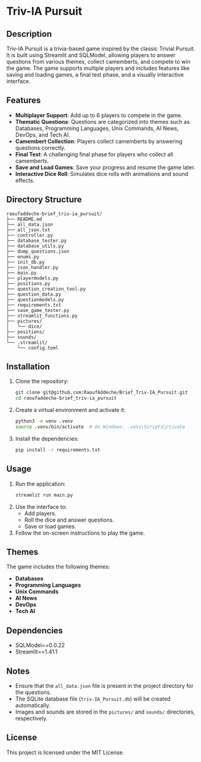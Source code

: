 # Triv-IA Pursuit

## Description
Triv-IA Pursuit is a trivia-based game inspired by the classic Trivial Pursuit. It is built using Streamlit and SQLModel, allowing players to answer questions from various themes, collect camemberts, and compete to win the game. The game supports multiple players and includes features like saving and loading games, a final test phase, and a visually interactive interface.

## Features
- **Multiplayer Support**: Add up to 6 players to compete in the game.
- **Thematic Questions**: Questions are categorized into themes such as Databases, Programming Languages, Unix Commands, AI News, DevOps, and Tech AI.
- **Camembert Collection**: Players collect camemberts by answering questions correctly.
- **Final Test**: A challenging final phase for players who collect all camemberts.
- **Save and Load Games**: Save your progress and resume the game later.
- **Interactive Dice Roll**: Simulates dice rolls with animations and sound effects.

## Directory Structure
```
raoufaddeche-brief_triv-ia_pursuit/
├── README.md
├── all_data.json
├── all_json.txt
├── controller.py
├── database_tester.py
├── database_utils.py
├── dump_questions.json
├── enums.py
├── init_db.py
├── json_handler.py
├── main.py
├── playermodels.py
├── positions.py
├── question_creation_tool.py
├── question_data.py
├── questionmodels.py
├── requirements.txt
├── save_game_tester.py
├── streamlit_functions.py
├── pictures/
│   └── dice/
├── positions/
├── sounds/
└── .streamlit/
    └── config.toml
```

## Installation
1. Clone the repository:
   ```bash
   git clone git@github.com:RaoufAddeche/Brief_Triv-IA_Pursuit.git
   cd raoufaddeche-brief_triv-ia_pursuit
   ```
2. Create a virtual environment and activate it:
   ```bash
   python3 -m venv .venv
   source .venv/bin/activate  # On Windows: .venv\Scriptsctivate
   ```
3. Install the dependencies:
   ```bash
   pip install -r requirements.txt
   ```

## Usage
1. Run the application:
   ```bash
   streamlit run main.py
   ```
2. Use the interface to:
   - Add players.
   - Roll the dice and answer questions.
   - Save or load games.
3. Follow the on-screen instructions to play the game.

## Themes
The game includes the following themes:
- **Databases**
- **Programming Languages**
- **Unix Commands**
- **AI News**
- **DevOps**
- **Tech AI**

## Dependencies
- SQLModel==0.0.22
- Streamlit==1.41.1

## Notes
- Ensure that the `all_data.json` file is present in the project directory for the questions.
- The SQLite database file (`triv-IA_Pursuit.db`) will be created automatically.
- Images and sounds are stored in the `pictures/` and `sounds/` directories, respectively.

## License
This project is licensed under the MIT License.
